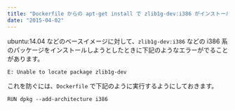 ```yaml
---
title: "Dockerfile からの apt-get install で zlib1g-dev:i386 がインストールできないとき"
date: "2015-04-02"
---
```


ubuntu:14.04 などのベースイメージに対して、`zlib1g-dev:i386` などの i386 系のパッケージをインストールしようとしたときに下記のようなエラーがでることがあります。

```
E: Unable to locate package zlib1g-dev
```

これを防ぐには、`Dockerfile` で下記のように実行するようにしておきます。

```
RUN dpkg --add-architecture i386
```

